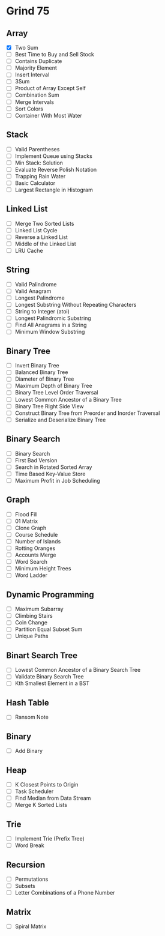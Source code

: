 # Grind 75

## Array
- [X] Two Sum
- [ ] Best Time to Buy and Sell Stock
- [ ] Contains Duplicate
- [ ] Majority Element
- [ ] Insert Interval
- [ ] 3Sum
- [ ] Product of Array Except Self
- [ ] Combination Sum
- [ ] Merge Intervals
- [ ] Sort Colors
- [ ] Container With Most Water
## Stack
- [ ] Valid Parentheses
- [ ] Implement Queue using Stacks
- [ ] Min Stack: Solution
- [ ] Evaluate Reverse Polish Notation
- [ ] Trapping Rain Water
- [ ] Basic Calculator
- [ ] Largest Rectangle in Histogram
## Linked List
- [ ] Merge Two Sorted Lists
- [ ] Linked List Cycle
- [ ] Reverse a Linked List
- [ ] Middle of the Linked List
- [ ] LRU Cache
## String
- [ ] Valid Palindrome
- [ ] Valid Anagram
- [ ] Longest Palindrome
- [ ] Longest Substring Without Repeating Characters
- [ ] String to Integer (atoi)
- [ ] Longest Palindromic Substring
- [ ] Find All Anagrams in a String
- [ ] Minimum Window Substring
## Binary Tree
- [ ] Invert Binary Tree
- [ ] Balanced Binary Tree
- [ ] Diameter of Binary Tree
- [ ] Maximum Depth of Binary Tree
- [ ] Binary Tree Level Order Traversal
- [ ] Lowest Common Ancestor of a Binary Tree
- [ ] Binary Tree Right Side View
- [ ] Construct Binary Tree from Preorder and Inorder Traversal
- [ ] Serialize and Deserialize Binary Tree
## Binary Search
- [ ] Binary Search
- [ ] First Bad Version
- [ ] Search in Rotated Sorted Array
- [ ] Time Based Key-Value Store
- [ ] Maximum Profit in Job Scheduling
## Graph
- [ ] Flood Fill
- [ ] 01 Matrix
- [ ] Clone Graph
- [ ] Course Schedule
- [ ] Number of Islands
- [ ] Rotting Oranges
- [ ] Accounts Merge
- [ ] Word Search
- [ ] Minimum Height Trees
- [ ] Word Ladder
## Dynamic Programming
- [ ] Maximum Subarray
- [ ] Climbing Stairs
- [ ] Coin Change
- [ ] Partition Equal Subset Sum
- [ ] Unique Paths
## Binart Search Tree
- [ ] Lowest Common Ancestor of a Binary Search Tree
- [ ] Validate Binary Search Tree
- [ ] Kth Smallest Element in a BST
## Hash Table
- [ ] Ransom Note
## Binary
- [ ] Add Binary
## Heap
- [ ] K Closest Points to Origin
- [ ] Task Scheduler
- [ ] Find Median from Data Stream
- [ ] Merge K Sorted Lists
## Trie
- [ ] Implement Trie (Prefix Tree)
- [ ] Word Break
## Recursion
- [ ] Permutations
- [ ] Subsets
- [ ] Letter Combinations of a Phone Number
## Matrix
- [ ] Spiral Matrix
